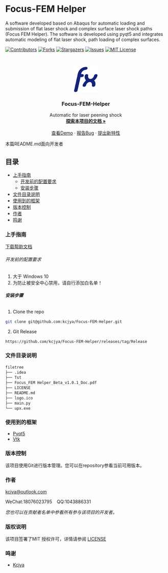 

# Focus-FEM Helper
A software developed based on Abaqus for automatic loading and submission of flat laser shock and complex surface laser shock paths (Focus FEM Helper). The software is developed using pyqt5 and integrates automatic modeling of flat laser shock, path loading of complex surfaces.

<!-- PROJECT SHIELDS -->

[![Contributors][contributors-shield]][contributors-url]
[![Forks][forks-shield]][forks-url]
[![Stargazers][stars-shield]][stars-url]
[![Issues][issues-shield]][issues-url]
[![MIT License][license-shield]][license-url]

<!-- PROJECT LOGO -->
<br />

<p align="center">
  <a href="https://github.com/kcjya/Focus-FEM-Helper">
    <img src="images/logo.png" alt="Logo" width="80" height="80">
    
  </a>

  <h3 align="center">Focus-FEM-Helper</h3>
  <p align="center">
    Automatic for laser peening shock
    <br />
    <a href="https://github.com/kcjya/Focus-FEM-Helper"><strong>探索本项目的文档 »</strong></a>
    <br />
    <br />
    <a href="https://github.com/kcjya/Focus-FEM-Helper">查看Demo</a>
    ·
    <a href="https://github.com/kcjya/Focus-FEM-Helper/issues">报告Bug</a>
    ·
    <a href="https://github.com/kcjya/Focus-FEM-Helper/issues">提出新特性</a>
  </p>

</p>

 本篇README.md面向开发者

 
## 目录

- [上手指南](#上手指南)
  - [开发前的配置要求](#开发前的配置要求)
  - [安装步骤](#安装步骤)
- [文件目录说明](#文件目录说明)
- [使用到的框架](#使用到的框架)
- [版本控制](#版本控制)
- [作者](#作者)
- [鸣谢](#鸣谢)

### 上手指南

<a href="https://github.com/kcjya/Focus-FEM-Helper/blob/main/Focus_FEM%20Helper_Beta_v1.0.1_Doc.pdf">下载帮助文档</a>




###### 开发前的配置要求

1. 大于 Windows 10
2. 为防止被安全中心禁用，请自行添加白名单！

###### **安装步骤**

1. Clone the repo
```sh
git clone git@github.com:kcjya/Focus-FEM-Helper.git
```
2. Git Release
```sh
https://github.com/kcjya/Focus-FEM-Helper/releases/tag/Release
```
### 文件目录说明

```
filetree 
├── .idea
├── Tst
├── Focus_FEM Helper_Beta_v1.0.1_Doc.pdf
├── LICENSE
├── README.md
├── logo.ico
├── main.py
└── upx.exe

```


### 使用到的框架

- [Pyqt5]()
- [Vtk]()


### 版本控制

该项目使用Git进行版本管理。您可以在repository参看当前可用版本。

### 作者

kcjya@outlook.com

WeChat:18076023795  &ensp; QQ:1043886331    

 *您也可以在贡献者名单中参看所有参与该项目的开发者。*

### 版权说明

该项目签署了MIT 授权许可，详情请参阅 [LICENSE]()

### 鸣谢


- [Kcjya]()


<!-- links -->
[your-project-path]:kcjya/Focus-FEM-Helper
[contributors-shield]: https://img.shields.io/github/contributors/kcjya/Focus-FEM-Helper.svg?style=flat-square
[contributors-url]: https://github.com/kcjya/Focus-FEM-Helpergraphs/contributors
[forks-shield]: https://img.shields.io/github/forks/kcjya/Focus-FEM-Helper.svg?style=flat-square
[forks-url]: https://github.com/kcjya/Focus-FEM-Helper/network/members
[stars-shield]: https://img.shields.io/github/stars/kcjya/Focus-FEM-Helper.svg?style=flat-square
[stars-url]: https://github.com/kcjya/Focus-FEM-Helper/stargazers
[issues-shield]: https://img.shields.io/github/issues/kcjya/Focus-FEM-Helper.svg?style=flat-square
[issues-url]: https://img.shields.io/github/issues/kcjya/Focus-FEM-Helper.svg
[license-shield]: https://img.shields.io/github/license/kcjya/Focus-FEM-Helper.svg?style=flat-square
[license-url]: https://github.com/kcjya/Focus-FEM-Helper/tree/main/LICENSE




